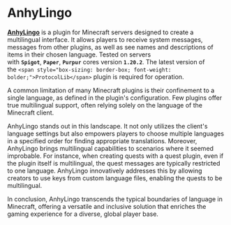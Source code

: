 # AnhyLingo

<span style="box-sizing: border-box; text-decoration-line: underline;"><span style="box-sizing: border-box; font-weight: bolder;">AnhyLingo</span></span> is a plugin for Minecraft servers designed to create a multilingual interface. It allows players to receive system messages, messages from other plugins, as well as see names and descriptions of items in their chosen language. Tested on servers with <span style="box-sizing: border-box; font-weight: bolder;">`Spigot`</span>, <span style="box-sizing: border-box; font-weight: bolder;">`Paper`</span>, <span style="box-sizing: border-box; font-weight: bolder;">`Purpur`</span> cores version <span style="box-sizing: border-box; font-weight: bolder;">`1.20.2`</span>. The latest version of the `<span style="box-sizing: border-box; font-weight: bolder;">ProtocolLib</span>` plugin is required for operation.

A common limitation of many Minecraft plugins is their confinement to a single language, as defined in the plugin's configuration. Few plugins offer true multilingual support, often relying solely on the language of the Minecraft client.

AnhyLingo stands out in this landscape. It not only utilizes the client's language settings but also empowers players to choose multiple languages in a specified order for finding appropriate translations. Moreover, AnhyLingo brings multilingual capabilities to scenarios where it seemed improbable. For instance, when creating quests with a quest plugin, even if the plugin itself is multilingual, the quest messages are typically restricted to one language. AnhyLingo innovatively addresses this by allowing creators to use keys from custom language files, enabling the quests to be multilingual.

In conclusion, AnhyLingo transcends the typical boundaries of language in Minecraft, offering a versatile and inclusive solution that enriches the gaming experience for a diverse, global player base.
